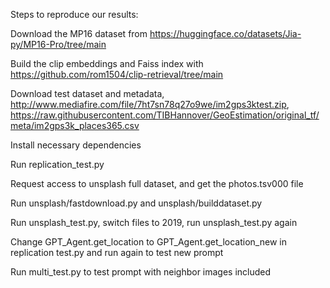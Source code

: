 Steps to reproduce our results:

Download the MP16 dataset from https://huggingface.co/datasets/Jia-py/MP16-Pro/tree/main

Build the clip embeddings and Faiss index with https://github.com/rom1504/clip-retrieval/tree/main 

Download test dataset and metadata, http://www.mediafire.com/file/7ht7sn78q27o9we/im2gps3ktest.zip, https://raw.githubusercontent.com/TIBHannover/GeoEstimation/original_tf/meta/im2gps3k_places365.csv

Install necessary dependencies

Run replication_test.py

Request access to unsplash full dataset, and get the photos.tsv000 file

Run unsplash/fastdownload.py and unsplash/builddataset.py

Run unsplash_test.py, switch files to 2019, run unsplash_test.py again

Change GPT_Agent.get_location to GPT_Agent.get_location_new in replication test.py and run again to test new prompt

Run multi_test.py to test prompt with neighbor images included
